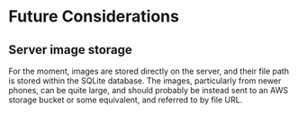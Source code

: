 # Future Considerations

## Server image storage

For the moment, images are stored directly on the server, and their file path is stored within the SQLite database. The images, particularly from newer phones, can be quite large, and should probably be instead sent to an AWS storage bucket or some equivalent, and referred to by file URL.
